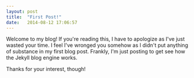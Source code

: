 ```yaml
---
layout: post
title:  "First Post!"
date:   2014-08-12 17:06:57
---
```

Welcome to my blog!  If you're reading this, I have to apologize as I've just wasted your time.
I feel I've wronged you somehow as I didn't put anything of substance in my first blog post.
Frankly, I'm just posting to get see how the Jekyll blog engine works.

Thanks for your interest, though!
